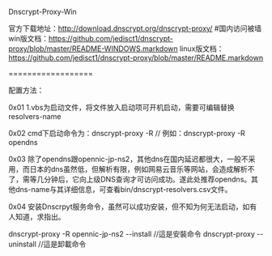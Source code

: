 Dnscrypt-Proxy-Win

官方下载地址：http://download.dnscrypt.org/dnscrypt-proxy/     #国内访问被墙
win版文档：https://github.com/jedisct1/dnscrypt-proxy/blob/master/README-WINDOWS.markdown
linux版文档：https://github.com/jedisct1/dnscrypt-proxy/blob/master/README.markdown

==================

配置方法：

0x01  1.vbs为启动文件，将文件放入启动项可开机启动，需要可编辑替换resolvers-name

0x02  cmd下启动命令为：dnscrypt-proxy -R <resolvers-name>   // 例如：dnscrypt-proxy -R opendns

0x03  除了opendns跟opennic-jp-ns2，其他dns在国内延迟都很大，一般不采用，而日本的dns虽然低，但解析有限，例如网易云音乐等网站，会造成解析不了，需等几分钟后，它向上级DNS查询才可访问成功。遂此处推荐opendns。其他dns-name与其详细信息，可查看bin/dnscrypt-resolvers.csv文件。

0x04  安装Dnscrpyt服务命令，虽然可以成功安装，但不知为何无法启动，如有人知道，求指出。

dnscrypt-proxy -R opennic-jp-ns2 --install    //這是安裝命令
dnscrypt-proxy  --uninstall      //這是卸載命令
